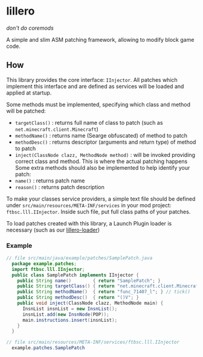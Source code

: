 # lillero
*don't do coremods*

A simple and slim ASM patching framework, allowing to modify block game code.

## How
This library provides the core interface: `IInjector`. All patches which implement this interface and are defined as services will be loaded and applied at startup.

Some methods must be implemented, specifying which class and method will be patched:
 * `targetClass()` : returns full name of class to patch (such as `net.minecraft.client.Minecraft`)
 * `methodName()`  : returns name (Searge obfuscated) of method to patch
 * `methodDesc()`  : returns descriptor (arguments and return type) of method to patch
 * `inject(ClassNode clazz, MethodNode method)` : will be invoked providing correct class and method. This is where the actual patching happens
Some extra methods should also be implemented to help identify your patch:
 * `name()`   : returns patch name
 * `reason()` :  returns patch description

To make your classes service providers, a simple text file should be defined under `src/main/resources/META-INF/services` in your mod project: `ftbsc.lll.IInjector`. Inside such file, put full class paths of your patches.

To load patches created with this library, a Launch Plugin loader is necessary (such as our [lillero-loader](https://git.fantabos.co/lillero-loader/))

### Example
```java
// file src/main/java/example/patches/SamplePatch.java
  package example.patches;
  import ftbsc.lll.IInjector;
  public class SamplePatch implements IInjector {
    public String name()        { return "SamplePatch"; }
    public String targetClass() { return "net.minecraft.client.Minecraft"; }
    public String methodName()  { return "func_71407_l"; } // tick()
    public String methodDesc()  { return "()V"; }
    public void inject(ClassNode clazz, MethodNode main) {
      InsnList insnList = new InsnList();
      insnList.add(new InsnNode(POP));
      main.instructions.insert(insnList);
    }
  }

// file src/main/resources/META-INF/services/ftbsc.lll.IInjector
  example.patches.SamplePatch
```
